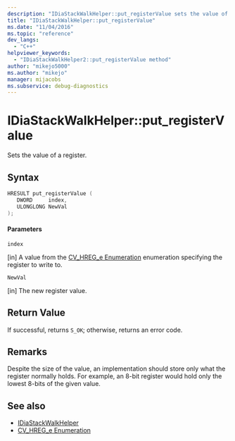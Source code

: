 ```yaml
---
description: "IDiaStackWalkHelper::put_registerValue sets the value of a register."
title: "IDiaStackWalkHelper::put_registerValue"
ms.date: "11/04/2016"
ms.topic: "reference"
dev_langs:
  - "C++"
helpviewer_keywords:
  - "IDiaStackWalkHelper2::put_registerValue method"
author: "mikejo5000"
ms.author: "mikejo"
manager: mijacobs
ms.subservice: debug-diagnostics
---
```


# IDiaStackWalkHelper::put_registerValue

Sets the value of a register.

## Syntax

```C++
HRESULT put_registerValue ( 
   DWORD     index,
   ULONGLONG NewVal
);
```

#### Parameters
 `index`

[in] A value from the [CV_HREG_e Enumeration](../../debugger/debug-interface-access/cv-hreg-e.md) enumeration specifying the register to write to.

 `NewVal`

[in] The new register value.

## Return Value
 If successful, returns `S_OK`; otherwise, returns an error code.

## Remarks
 Despite the size of the value, an implementation should store only what the register normally holds. For example, an 8-bit register would hold only the lowest 8-bits of the given value.

## See also
- [IDiaStackWalkHelper](../../debugger/debug-interface-access/idiastackwalkhelper.md)
- [CV_HREG_e Enumeration](../../debugger/debug-interface-access/cv-hreg-e.md)
